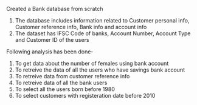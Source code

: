 Created a Bank database from scratch
1. The database includes information related to Customer personal info, Customer reference info, Bank info and account info
2. The dataset has IFSC Code of banks, Account Number, Account Type and Customer ID of the users

Following analysis has been done-
1. To get data about the number of females using bank account
2. To retreive the data of all the users who have savings bank account
3. To retreive data from customer reference info
4. To retreive data of all the bank users
5. To select all the users born before 1980
6. To select customers with registeration date before 2010
